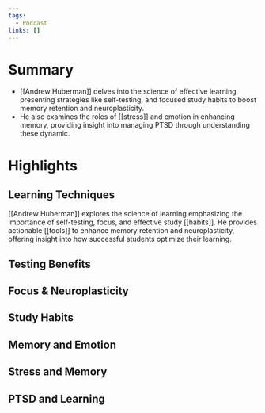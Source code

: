 ```yaml
---
tags:
  - Podcast
links: []
---
```

# Summary

- [[Andrew Huberman]] delves into the science of effective learning, presenting strategies like self-testing, and focused study habits to boost memory retention and neuroplasticity.
- He also examines the roles of [[stress]] and emotion in enhancing memory, providing insight into managing PTSD through understanding these dynamic.

# Highlights

## Learning Techniques

[[Andrew Huberman]] explores the science of learning emphasizing the importance of self-testing, focus, and effective study [[habits]]. He provides actionable [[tools]] to enhance memory retention and neuroplasticity, offering insight into how successful students optimize their learning.

## Testing Benefits

## Focus & Neuroplasticity

## Study Habits

## Memory and Emotion

## Stress and Memory

## PTSD and Learning